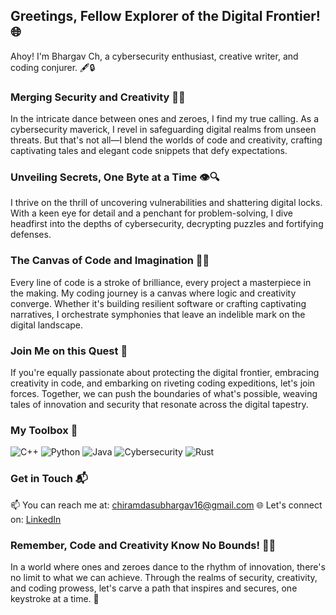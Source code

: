 ## Greetings, Fellow Explorer of the Digital Frontier! 🌐

Ahoy! I'm Bhargav Ch, a cybersecurity enthusiast, creative writer, and coding conjurer. 🖋️🔒

### Merging Security and Creativity 🔐🎨

In the intricate dance between ones and zeroes, I find my true calling. As a cybersecurity maverick, I revel in safeguarding digital realms from unseen threats. But that's not all—I blend the worlds of code and creativity, crafting captivating tales and elegant code snippets that defy expectations.

### Unveiling Secrets, One Byte at a Time 👁️🔍

I thrive on the thrill of uncovering vulnerabilities and shattering digital locks. With a keen eye for detail and a penchant for problem-solving, I dive headfirst into the depths of cybersecurity, decrypting puzzles and fortifying defenses.

### The Canvas of Code and Imagination 🎨✨

Every line of code is a stroke of brilliance, every project a masterpiece in the making. My coding journey is a canvas where logic and creativity converge. Whether it's building resilient software or crafting captivating narratives, I orchestrate symphonies that leave an indelible mark on the digital landscape.

### Join Me on this Quest 🚀

If you're equally passionate about protecting the digital frontier, embracing creativity in code, and embarking on riveting coding expeditions, let's join forces. Together, we can push the boundaries of what's possible, weaving tales of innovation and security that resonate across the digital tapestry.


### My Toolbox 🧰

![C++](https://img.shields.io/badge/C++-57.4%25-blue)
![Python](https://img.shields.io/badge/Python-22.1%25-yellow)
![Java](https://img.shields.io/badge/Java-10.5%25-orange)
![Cybersecurity](https://img.shields.io/badge/Cybersecurity-100%25-green)
![Rust](https://img.shields.io/badge/Rust-40%25-brown)

### Get in Touch 📬

📫 You can reach me at: [chiramdasubhargav16@gmail.com](mailto:chiramdasubhargav16@gmail.com)
🌐 Let's connect on: [LinkedIn](https://www.linkedin.com/in/bhargav-chiramdasu/)

### Remember, Code and Creativity Know No Bounds! 🚀🌌

In a world where ones and zeroes dance to the rhythm of innovation, there's no limit to what we can achieve. Through the realms of security, creativity, and coding prowess, let's carve a path that inspires and secures, one keystroke at a time. 🌟
